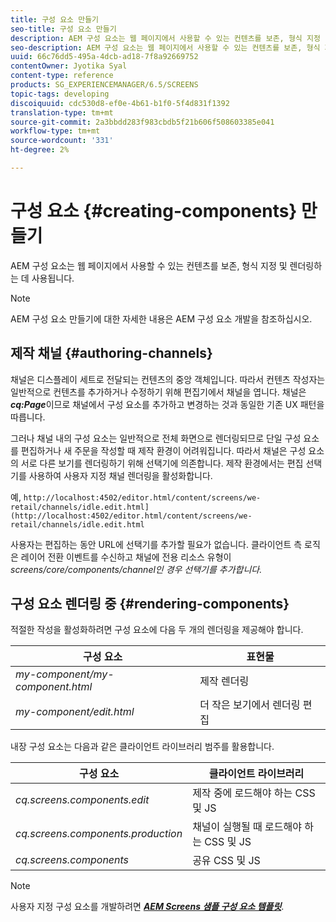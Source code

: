 ```yaml
---
title: 구성 요소 만들기
seo-title: 구성 요소 만들기
description: AEM 구성 요소는 웹 페이지에서 사용할 수 있는 컨텐츠를 보존, 형식 지정 및 렌더링하는 데 사용됩니다. 채널 작성 및 구성 요소 렌더링에 대해 알려면 이 페이지를 따르십시오.
seo-description: AEM 구성 요소는 웹 페이지에서 사용할 수 있는 컨텐츠를 보존, 형식 지정 및 렌더링하는 데 사용됩니다. 채널 작성 및 구성 요소 렌더링에 대해 알려면 이 페이지를 따르십시오.
uuid: 66c76dd5-495a-4dcb-ad18-7f8a92669752
contentOwner: Jyotika Syal
content-type: reference
products: SG_EXPERIENCEMANAGER/6.5/SCREENS
topic-tags: developing
discoiquuid: cdc530d8-ef0e-4b61-b1f0-5f4d831f1392
translation-type: tm+mt
source-git-commit: 2a3bbdd283f983cbdb5f21b606f508603385e041
workflow-type: tm+mt
source-wordcount: '331'
ht-degree: 2%

---
```



# 구성 요소 {#creating-components} 만들기

AEM 구성 요소는 웹 페이지에서 사용할 수 있는 컨텐츠를 보존, 형식 지정 및 렌더링하는 데 사용됩니다.

>[!NOTE]
>
>AEM 구성 요소 만들기에 대한 자세한 내용은 AEM 구성 요소 개발을 참조하십시오.

## 제작 채널 {#authoring-channels}

채널은 디스플레이 세트로 전달되는 컨텐츠의 중앙 객체입니다. 따라서 컨텐츠 작성자는 일반적으로 컨텐츠를 추가하거나 수정하기 위해 편집기에서 채널을 엽니다. 채널은 ***cq:Page***&#x200B;이므로 채널에서 구성 요소를 추가하고 변경하는 것과 동일한 기존 UX 패턴을 따릅니다.

그러나 채널 내의 구성 요소는 일반적으로 전체 화면으로 렌더링되므로 단일 구성 요소를 편집하거나 새 주문을 작성할 때 제작 환경이 어려워집니다. 따라서 채널은 구성 요소의 서로 다른 보기를 렌더링하기 위해 선택기에 의존합니다. 제작 환경에서는 편집 선택기를 사용하여 사용자 지정 채널 렌더링을 활성화합니다.

예, `http://localhost:4502/editor.html/content/screens/we-retail/channels/idle.edit.html](http://localhost:4502/editor.html/content/screens/we-retail/channels/idle.edit.html`

사용자는 편집하는 동안 URL에 선택기를 추가할 필요가 없습니다. 클라이언트 측 로직은 레이어 전환 이벤트를 수신하고 채널에 전용 리소스 유형이 *screens/core/components/channel인 경우 선택기를 추가합니다.*

## 구성 요소 렌더링 중 {#rendering-components}

적절한 작성을 활성화하려면 구성 요소에 다음 두 개의 렌더링을 제공해야 합니다.

| **구성 요소** | **표현물** |
|---|---|
| *my-component/my-component.html* | 제작 렌더링 |
| *my-component/edit.html* | 더 작은 보기에서 렌더링 편집 |

내장 구성 요소는 다음과 같은 클라이언트 라이브러리 범주를 활용합니다.

| **구성 요소** | **클라이언트 라이브러리** |
|---|---|
| *cq.screens.components.edit* | 제작 중에 로드해야 하는 CSS 및 JS |
| *cq.screens.components.production* | 채널이 실행될 때 로드해야 하는 CSS 및 JS |
| *cq.screens.components* | 공유 CSS 및 JS |

>[!NOTE]
>
>사용자 지정 구성 요소를 개발하려면 ***[AEM Screens 샘플 구성 요소 템플릿](https://github.com/Adobe-Marketing-Cloud/aem-screens-component-template)***.

